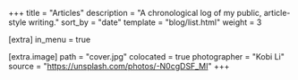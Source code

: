 +++
title = "Articles"
description = "A chronological log of my public, article-style writing."
sort_by = "date"
template =  "blog/list.html"
weight = 3

[extra]
in_menu = true

[extra.image]
path = "cover.jpg"
colocated = true
photographer = "Kobi Li"
source = "https://unsplash.com/photos/-N0cgDSF_MI"
+++